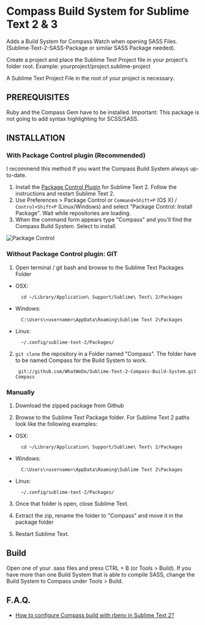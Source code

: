 Compass Build System for Sublime Text 2 & 3
===========================================

Adds a Build System for Compass Watch when opening SASS Files. (Sublime-Text-2-SASS-Package or similar SASS Package needed).

Create a project and place the Sublime Text Project file in your project's folder root.
Example:
    yourproject/project.sublime-project

A Sublime Text Project File in the root of your project is necessary.

PREREQUISITES
------------------------------------

Ruby and the Compass Gem have to be installed. Important: This package is not going to add syntax highlighting for SCSS/SASS.

INSTALLATION
------------------------------------

### With Package Control plugin (Recommended)

I recommend this method If you want the Compass Build System always up-to-date.

1. Install the [Package Control Plugin](http://wbond.net/sublime_packages/package_control) for Sublime Text 2. Follow the instructions and restart Sublime Text 2.
2. Use Preferences > Package Control or `Command+Shift+P` (OS X) / `Control+Shift+P` (Linux/Windows) and select "Package Control: Install Package". Wait while repositories are loading.
3. When the command form appears type "Compass" and you'll find the Compass Build System. Select to install.

![Package Control](http://f.cl.ly/items/3k2y0g1U342o3W3K3336/Image%202012-08-21%20at%209.40.41%20PM.png)


### Without Package Control plugin: GIT

1. Open terminal / git bash and browse to the Sublime Text Packages Folder

* OSX:

        cd ~/Library/Application\ Support/Sublime\ Text\ 2/Packages

* Windows:

        C:\Users\<username>\AppData\Roaming\Sublime Text 2\Packages

* Linux:

        ~/.config/sublime-text-2/Packages/

2. `git clone` the repository in a Folder named "Compass". The folder have to be named Compass for the Build System to work.

        git://github.com/WhatWeDo/Sublime-Text-2-Compass-Build-System.git Compass

### Manually

1. Download the zipped package from Github

2. Browse to the Sublime Text Package folder. For Sublime Text 2 paths look like the following examples:

* OSX:

        cd ~/Library/Application\ Support/Sublime\ Text\ 2/Packages

* Windows:

        C:\Users\<username>\AppData\Roaming\Sublime Text 2\Packages

* Linux:

        ~/.config/sublime-text-2/Packages/

3. Once that folder is open, close Sublime Text.

4. Extract the zip, rename the folder to "Compass" and move it in the package folder

5. Restart Sublime Text.

Build
------------------------------------

Open one of your .sass files and press CTRL + B (or Tools > Build). If you have more than one Build System that is able to compile SASS, change the Build System to Compass under Tools > Build.

F.A.Q.
------------------------------------
* [How to configure Compass build with rbenv in Sublime Text 2?](http://stackoverflow.com/questions/13712801/how-to-configure-compass-build-with-rbenv-in-sublime-text-2/13712802#13712802)
